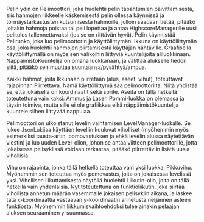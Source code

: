 Pelin ydin on Pelimoottori, joka huolehtii pelin tapahtumien päivittämisestä, siis hahmojen liikkeelle käskemisestä pelin ollessa käynnissä ja törmäystarkastusten kutsumisesta hahmoille, jolloin saadaan tietää, pitääkö joitakin hahmoja poistaa tai peli lopettaa ja antaa HighscoreManagerille uusi pelitulos tallennettavaksi (jos se on riittävän hyvä). Pelin käynnistää Pelirunko, joka luo pelimoottorin ja käyttöliittymän. Ikkuna on käyttöliittymän osa, joka huolehtii hahmojen piirtämisestä käyttäjän nähtäville. Graafisella käyttöliittymällä on myös sen valikoihin liittyviä kuuntelijoita aliluokkinaan. NappaimistoKuuntelija on omana luokkanaan, ja välittää alukselle tiedon siitä, pitääkö sen muuttaa suuntaansa/pysähtyä/ampua.

Kaikki hahmot, joita Ikkunaan piirretään (alus, aseet, vihut), toteuttavat rajapinnan Piirrettava. Nämä käyttöliittymä saa pelimoottorilta. Niitä yhdistää se, että jokaisella on koordinaatit sekä sprite. Aseita on tällä hetkellä toteutettuna vain kaksi: Ammus ja Laser. Pommi-luokka on olemassa ja täysin toimiva, mutta sille ei ole grafiikkaa eikä näppäimistökuuntelija kuuntele siihen liittyvää nappulaa.

Pelimoottori on ulkoistanut levelin vaihtamisen LevelManager-luokalle. Se lukee JsonLukijaa käyttäen leveliin kuuluvat viholliset (myöhemmin myös esimerkiksi tausta-artin, pomovastuksen ja ehkä levelin alussa näytettävän viestin) ja luo uuden Level-olion, johon se antaa viitteen pelimoottorille, jotta jokaisessa pelisyklissä voidaan tarkastaa, pitääkö piirrettäviin lisätä uusia vihollisia.

Vihu on rajapinta, jonka tällä hetkellä toteuttaa vain yksi luokka, Pikkuvihu. Myöhemmin sen toteuttaa myös pomovastus, joita on jokaisessa levelissä yksi. Vihollisen liikuttamisesta näytöllä huolehtii Liikutin-olio, joita on tällä hetkellä vain yhdenlaisia. Nyt toteutettuna on funktioliikutin, joka siirtää vihollista annetun määrän vasemmalle jokaisen pelisyklin aikana, ja laskee tätä x-koordinaattia vastaavan y-koordinaatin annetusta neljännen asteen funktiosta. Myöhemmin liikkumisvaihtoehdoksi tulee ainakin pelaajan aluksen seuraaminen y-suunnassa.
